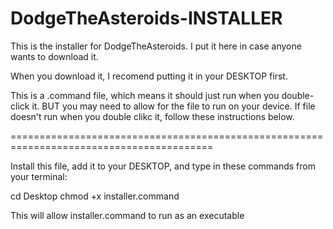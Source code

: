 # DodgeTheAsteroids-INSTALLER

This is the installer for DodgeTheAsteroids. I put it here in case anyone wants to download it.

When you download it, I recomend putting it in your DESKTOP first.

This is a .command file, which means it should just run when you double-click it. BUT you may need to allow for the file
to run on your device. If file doesn't run when you double clikc it, follow these instructions below.


=========================================================================================

Install this file, add it to your DESKTOP, and type in these commands from your terminal:

cd Desktop
chmod +x installer.command

This will allow installer.command to run as an executable 
